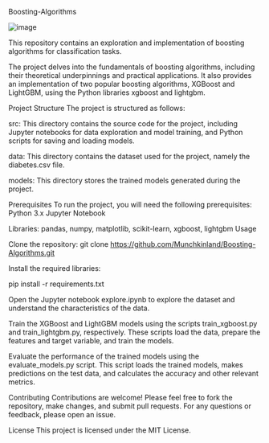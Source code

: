 Boosting-Algorithms

![image](https://github.com/Munchkinland/Boosting-Algorithms/assets/92251234/f59da6d3-9624-4f53-b6e7-85d26fe04548)

This repository contains an exploration and implementation of boosting algorithms for classification tasks.

The project delves into the fundamentals of boosting algorithms, including their theoretical underpinnings and practical applications. It also provides an implementation of two popular boosting algorithms, XGBoost and LightGBM, using the Python libraries xgboost and lightgbm.

Project Structure
The project is structured as follows:

src: This directory contains the source code for the project, including Jupyter notebooks for data exploration and model training, and Python scripts for saving and loading models.

data: This directory contains the dataset used for the project, namely the diabetes.csv file.

models: This directory stores the trained models generated during the project.

Prerequisites
To run the project, you will need the following prerequisites:
Python 3.x
Jupyter Notebook

Libraries: pandas, numpy, matplotlib, scikit-learn, xgboost, lightgbm
Usage

Clone the repository:
git clone https://github.com/Munchkinland/Boosting-Algorithms.git

Install the required libraries:

pip install -r requirements.txt

Open the Jupyter notebook explore.ipynb to explore the dataset and understand the characteristics of the data.

Train the XGBoost and LightGBM models using the scripts train_xgboost.py and train_lightgbm.py, respectively. These scripts load the data, prepare the features and target variable, and train the models.

Evaluate the performance of the trained models using the evaluate_models.py script. This script loads the trained models, makes predictions on the test data, and calculates the accuracy and other relevant metrics.

Contributing
Contributions are welcome! Please feel free to fork the repository, make changes, and submit pull requests. For any questions or feedback, please open an issue.

License
This project is licensed under the MIT License.
